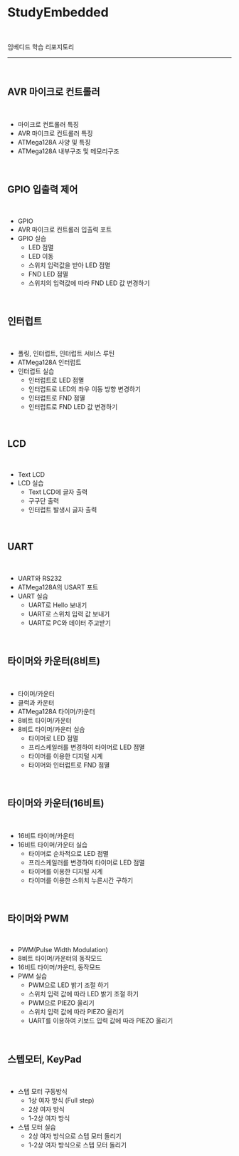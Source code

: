 # StudyEmbedded

<br/>

임베디드 학습 리포지토리

<hr/>

<br/>

## AVR 마이크로 컨트롤러

<br/>

  - 마이크로 컨트롤러 특징
  - AVR 마이크로 컨트롤러 특징
  - ATMega128A 사양 및 특징
  - ATMega128A 내부구조 및 메모리구조

<br/>

## GPIO 입출력 제어

<br/>

  - GPIO
  - AVR 마이크로 컨트롤러 입출력 포트
  - GPIO 실습
      -  LED 점멸
      -  LED 이동
      -  스위치 입력값을 받아 LED 점멸
      -  FND LED 점멸
      -  스위치의 입력값에 따라 FND LED 값 변경하기

<br/>

## 인터럽트

<br/>

  - 폴링, 인터럽트, 인터럽트 서비스 루틴
  - ATMega128A 인터럽트
  - 인터럽트 실습
      - 인터럽트로 LED 점멸
      - 인터럽트로 LED의 좌우 이동 방향 변경하기
      - 인터럽트로 FND 점멸
      - 인터럽트로 FND LED 값 변경하기

<br/>

## LCD

<br/>

  - Text LCD
  - LCD 실습
      - Text LCD에 글자 출력
      - 구구단 출력
      - 인터럽트 발생시 글자 출력

<br/>

## UART

<br/>

  - UART와 RS232
  - ATMega128A의 USART 포트
  - UART 실습
      - UART로 Hello 보내기
      - UART로 스위치 입력 값 보내기
      - UART로 PC와 데이터 주고받기

<br/>

## 타이머와 카운터(8비트)

<br/>

  - 타이머/카운터
  - 클럭과 카운터
  - ATMega128A 타이머/카운터
  - 8비트 타이머/카운터
  - 8비트 타이머/카운터 실습
      - 타이머로 LED 점멸 
      - 프리스케일러를 변경하여 타이머로 LED 점멸
      - 타이머를 이용한 디지털 시계
      - 타이머와 인터럽트로 FND 점멸

<br/>

## 타이머와 카운터(16비트)

<br/>

  - 16비트 타이머/카운터
  - 16비트 타이머/카운터 실습
      - 타이머로 순차적으로 LED 점멸 
      - 프리스케일러를 변경하여 타이머로 LED 점멸
      - 타이머를 이용한 디지털 시계
      - 타이머를 이용한 스위치 누른시간 구하기

<br/>

## 타이머와 PWM

<br/>

   - PWM(Pulse Width Modulation)
   - 8비트 타이머/카운터의 동작모드
   - 16비트 타이머/카운터, 동작모드
   - PWM 실습
      - PWM으로 LED 밝기 조절 하기 
      - 스위치 입력 값에 따라 LED 밝기 조절 하기
      - PWM으로 PIEZO 울리기
      - 스위치 입력 값에 따라 PIEZO 울리기
      - UART를 이용하여 키보드 입력 값에 따라 PIEZO 울리기


<br/>

## 스텝모터, KeyPad

<br/>

  - 스텝 모터 구동방식
      - 1상 여자 방식 (Full step)
      - 2상 여자 방식
      - 1-2상 여자 방식
  - 스텝 모터 실습
      -  2상 여자 방식으로 스텝 모터 돌리기
      -  1-2상 여자 방식으로 스텝 모터 돌리기
